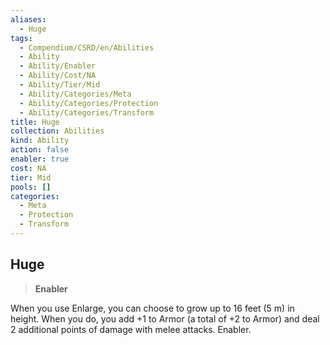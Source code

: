```yaml
---
aliases:
  - Huge
tags:
  - Compendium/CSRD/en/Abilities
  - Ability
  - Ability/Enabler
  - Ability/Cost/NA
  - Ability/Tier/Mid
  - Ability/Categories/Meta
  - Ability/Categories/Protection
  - Ability/Categories/Transform
title: Huge
collection: Abilities
kind: Ability
action: false
enabler: true
cost: NA
tier: Mid
pools: []
categories:
  - Meta
  - Protection
  - Transform
---
```

## Huge    
>**Enabler**  
    
When you use Enlarge, you can choose to grow up to 16 feet (5 m) in height. When you do, you add +1 to Armor (a total of +2 to Armor) and deal 2 additional points of damage with melee attacks. Enabler.